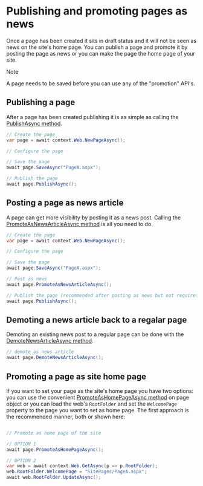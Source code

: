 # Publishing and promoting pages as news

Once a page has been created it sits in draft status and it will not be seen as news on the site's home page. You can publish a page and promote it by posting the page as news or you can make the page the home page of your site.

> [!Note]
> A page needs to be saved before you can use any of the "promotion" API's.

## Publishing a page

After a page has been created publishing it is as simple as calling the [PublishAsync method](https://pnp.github.io/pnpcore/api/PnP.Core.Model.SharePoint.IPage.html#PnP_Core_Model_SharePoint_IPage_PublishAsync).

```csharp
// Create the page
var page = await context.Web.NewPageAsync();

// Configure the page

// Save the page
await page.SaveAsync("PageA.aspx");

// Publish the page
await page.PublishAsync();
```

## Posting a page as news article

A page can get more visibility by posting it as a news post. Calling the [PromoteAsNewsArticleAsync method](https://pnp.github.io/pnpcore/api/PnP.Core.Model.SharePoint.IPage.html#PnP_Core_Model_SharePoint_IPage_PromoteAsNewsArticleAsync) is all you need to do.

```csharp
// Create the page
var page = await context.Web.NewPageAsync();

// Configure the page

// Save the page
await page.SaveAsync("PageA.aspx");

// Post as news
await page.PromoteAsNewsArticleAsync();

// Publish the page (recommended after posting as news but not required)
await page.PublishAsync();
```

## Demoting a news article back to a regalar page

Demoting an existing news post to a regular page can be done with the [DemoteNewsArticleAsync method](https://pnp.github.io/pnpcore/api/PnP.Core.Model.SharePoint.IPage.html#PnP_Core_Model_SharePoint_IPage_DemoteNewsArticleAsync).

```csharp
// demote as news article
await page.DemoteNewsArticleAsync();
```

## Promoting a page as site home page

If you want to set your page as the site's home page you have two options: you can use the convenient [PromoteAsHomePageAsync method](https://pnp.github.io/pnpcore/api/PnP.Core.Model.SharePoint.IPage.html#PnP_Core_Model_SharePoint_IPage_PromoteAsHomePageAsync) on page object or you can load the web's `RootFolder` and set the `WelcomePage` property to the page you want to set as home page. The first approach is the recommended manner, both or shown here:

```csharp

// Promote as home page of the site

// OPTION 1
await page.PromoteAsHomePageAsync();

// OPTION 2
var web = await context.Web.GetAsync(p => p.RootFolder);
web.RootFolder.WelcomePage = "SitePages/PageA.aspx";
await web.RootFolder.UpdateAsync();
```
